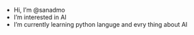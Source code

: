 -  Hi, I’m @sanadmo
-  I’m interested in AI
-  I’m currently learning python languge and evry thing about AI  
  

<!---
sanadmo/sanadmo is a ✨ special ✨ repository because its `README.md` (this file) appears on your GitHub profile.
You can click the Preview link to take a look at your changes.
--->
